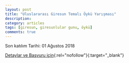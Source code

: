 ```yaml
---
layout: post
title: "Uluslararası Giresun Temalı Öykü Yarışması"
description: 
category: articles
tags: [giresun, giresunlular gunu, öykü]
comments: true
---
```


Son katılım Tarihi: 01 Ağustos 2018

[Detaylar ve Başvuru için](http://www.cemcemii.com/uluslararasi-giresun-temali-oyku-yarismasi/?utm_source=edebiyatyarismalari.com&utm_medium=affiliate){:rel="nofollow"}{:target="_blank"}